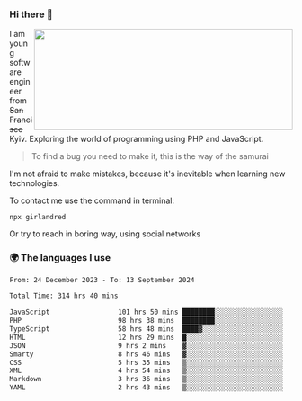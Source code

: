 ### Hi there 👋  

<img align='right' src="https://github-readme-stats.vercel.app/api?username=girlandred&count_private=true&show_icons=true&include_all_commits=true&hide_rank=true&hide_title=true&theme=buefy&card_width=300" width=460 height=180>


I am young software engineer from ~~San Francisco~~ Kyiv. Exploring the world of programming using PHP and JavaScript.


> To find a bug you need to make it, this is the way of the samurai



I'm not afraid to make mistakes, because it's inevitable when learning new technologies.

To contact me use the command in terminal:

```
npx girlandred
```

Or try to reach in boring way, using social networks


### 🌍 The languages I use

<!--START_SECTION:waka-->

```txt
From: 24 December 2023 - To: 13 September 2024

Total Time: 314 hrs 40 mins

JavaScript                 101 hrs 50 mins ████████░░░░░░░░░░░░░░░░░   32.36 %
PHP                        98 hrs 38 mins  ████████░░░░░░░░░░░░░░░░░   31.35 %
TypeScript                 58 hrs 48 mins  ████▓░░░░░░░░░░░░░░░░░░░░   18.69 %
HTML                       12 hrs 29 mins  █░░░░░░░░░░░░░░░░░░░░░░░░   03.97 %
JSON                       9 hrs 2 mins    ▓░░░░░░░░░░░░░░░░░░░░░░░░   02.87 %
Smarty                     8 hrs 46 mins   ▓░░░░░░░░░░░░░░░░░░░░░░░░   02.79 %
CSS                        5 hrs 35 mins   ▒░░░░░░░░░░░░░░░░░░░░░░░░   01.78 %
XML                        4 hrs 54 mins   ▒░░░░░░░░░░░░░░░░░░░░░░░░   01.56 %
Markdown                   3 hrs 36 mins   ▒░░░░░░░░░░░░░░░░░░░░░░░░   01.15 %
YAML                       2 hrs 43 mins   ▒░░░░░░░░░░░░░░░░░░░░░░░░   00.87 %
```

<!--END_SECTION:waka-->
